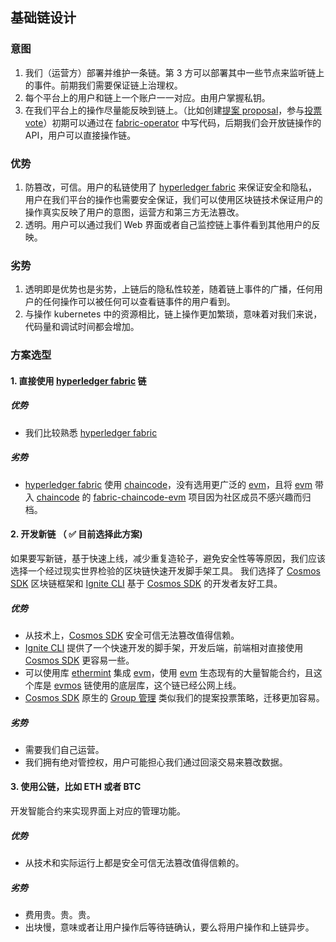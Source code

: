## 基础链设计

### 意图

1. 我们（运营方）部署并维护一条链。第 3 方可以部署其中一些节点来监听链上的事件。前期我们需要保证链上治理权。
2. 每个平台上的用户和链上一个账户一一对应。由用户掌握私钥。
3. 在我们平台上的操作尽量能反映到链上。（比如创建[提案 proposal](proposal-vote-design.md#proposal-crd)，参与[投票 vote](proposal-vote-design.md#vote-crd)）初期可以通过在 [fabric-operator](https://github.com/bestchains/fabric-operator) 中写代码，后期我们会开放链操作的 API，用户可以直接操作链。

### 优势

1. 防篡改，可信。用户的私链使用了 [hyperledger fabric](https://github.com/hyperledger/fabric) 来保证安全和隐私，用户在我们平台的操作也需要安全保证，我们可以使用区块链技术保证用户的操作真实反映了用户的意图，运营方和第三方无法篡改。
2. 透明。用户可以通过我们 Web 界面或者自己监控链上事件看到其他用户的反映。

### 劣势

1. 透明即是优势也是劣势，上链后的隐私性较差，随着链上事件的广播，任何用户的任何操作可以被任何可以查看链事件的用户看到。
2. 与操作 kubernetes 中的资源相比，链上操作更加繁琐，意味着对我们来说，代码量和调试时间都会增加。

### 方案选型

#### 1. 直接使用 [hyperledger fabric](https://github.com/hyperledger/fabric) 链

##### 优势

* 我们比较熟悉 [hyperledger fabric](https://github.com/hyperledger/fabric)

##### 劣势

* [hyperledger fabric](https://github.com/hyperledger/fabric) 使用 [chaincode](https://hyperledger-fabric.readthedocs.io/en/latest/smartcontract/smartcontract.html)，没有选用更广泛的 [evm](https://ethereum.org/zh/developers/docs/evm/)，且将 [evm](https://ethereum.org/zh/developers/docs/evm/) 带入 [chaincode](https://hyperledger-fabric.readthedocs.io/en/latest/smartcontract/smartcontract.html) 的 [fabric-chaincode-evm](https://github.com/hyperledger-archives/fabric-chaincode-evm) 项目因为社区成员不感兴趣而归档。

#### 2. 开发新链 （ ✅ 目前选择此方案)

如果要写新链，基于快速上线，减少重复造轮子，避免安全性等等原因，我们应该选择一个经过现实世界检验的区块链快速开发脚手架工具。
我们选择了 [Cosmos SDK](https://github.com/cosmos/cosmos-sdk) 区块链框架和 [Ignite CLI](https://github.com/ignite/cli) 基于 [Cosmos SDK](https://github.com/cosmos/cosmos-sdk) 的开发者友好工具。

##### 优势

* 从技术上，[Cosmos SDK](https://github.com/cosmos/cosmos-sdk) 安全可信无法篡改值得信赖。
* [Ignite CLI](https://github.com/ignite/cli) 提供了一个快速开发的脚手架，开发后端，前端相对直接使用 [Cosmos SDK](https://github.com/cosmos/cosmos-sdk) 更容易一些。
* 可以使用库 [ethermint](https://github.com/evmos/ethermint) 集成 [evm](https://ethereum.org/zh/developers/docs/evm/)，使用 [evm](https://ethereum.org/zh/developers/docs/evm/) 生态现有的大量智能合约，且这个库是 [evmos](https://evmos.org/) 链使用的底层库，这个链已经公网上线。
* [Cosmos SDK](https://docs.cosmos.network/main) 原生的 [Group 管理](https://docs.cosmos.network/main/modules/group#concepts) 类似我们的提案投票策略，迁移更加容易。

##### 劣势

* 需要我们自己运营。
* 我们拥有绝对管控权，用户可能担心我们通过回滚交易来篡改数据。

#### 3. 使用公链，比如 ETH 或者 BTC

开发智能合约来实现界面上对应的管理功能。

##### 优势

* 从技术和实际运行上都是安全可信无法篡改值得信赖的。

##### 劣势

* 费用贵。贵。贵。
* 出块慢，意味或者让用户操作后等待链确认，要么将用户操作和上链异步。
